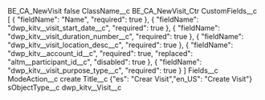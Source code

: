 <?xml version="1.0" encoding="UTF-8"?>
<CustomMetadata xmlns="http://soap.sforce.com/2006/04/metadata" xmlns:xsi="http://www.w3.org/2001/XMLSchema-instance" xmlns:xsd="http://www.w3.org/2001/XMLSchema">
    <label>BE_CA_NewVisit</label>
    <protected>false</protected>
    <values>
        <field>ClassName__c</field>
        <value xsi:type="xsd:string">BE_CA_NewVisit_Ctr</value>
    </values>
    <values>
        <field>CustomFields__c</field>
        <value xsi:type="xsd:string">[
    {
        &quot;fieldName&quot;: &quot;Name&quot;,
        &quot;required&quot;: true
    },
    {
        &quot;fieldName&quot;: &quot;dwp_kitv__visit_start_date__c&quot;,
        &quot;required&quot;: true
    },
    {
        &quot;fieldName&quot;: &quot;dwp_kitv__visit_duration_number__c&quot;,
        &quot;required&quot;: true
    },
    {
        &quot;fieldName&quot;: &quot;dwp_kitv__visit_location_desc__c&quot;,
        &quot;required&quot;: true
    },
    {
        &quot;fieldName&quot;: &quot;dwp_kitv__account_id__c&quot;,
        &quot;required&quot;: true,
        &quot;replaced&quot;: &quot;altm__participant_id__c&quot;,
        &quot;disabled&quot;: true
    },
    {
        &quot;fieldName&quot;: &quot;dwp_kitv__visit_purpose_type__c&quot;,
        &quot;required&quot;: true
    }
]</value>
    </values>
    <values>
        <field>Fields__c</field>
        <value xsi:nil="true"/>
    </values>
    <values>
        <field>ModeAction__c</field>
        <value xsi:type="xsd:string">create</value>
    </values>
    <values>
        <field>Title__c</field>
        <value xsi:type="xsd:string">{&quot;es&quot;: &quot;Crear Visit&quot;,&quot;en_US&quot;: &quot;Create Visit&quot;}</value>
    </values>
    <values>
        <field>sObjectType__c</field>
        <value xsi:type="xsd:string">dwp_kitv__Visit__c</value>
    </values>
</CustomMetadata>
